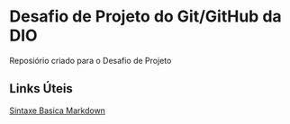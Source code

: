 # Desafio de Projeto do Git/GitHub da DIO 
Reposiório criado para o Desafio de Projeto

## Links Úteis

[Sintaxe Basica Markdown](https://www.markdownguide.org/)
